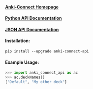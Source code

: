 #### [Anki-Connect Homepage](https://git.foosoft.net/alex/anki-connect)

#### [Python API Documentation](https://github.com/bbitmonster/anki-connect-api/blob/master/docs/anki_connect.python.md)

#### [JSON API Documentation](https://github.com/bbitmonster/anki-connect-api/blob/master/docs/anki_connect.json.md)


#### Installation:
```
pip install --upgrade anki-connect-api
```

#### Example Usage:
```python
>>> import anki_connect_api as ac
>>> ac.deckNames()
["Default", "My other deck"]
```
